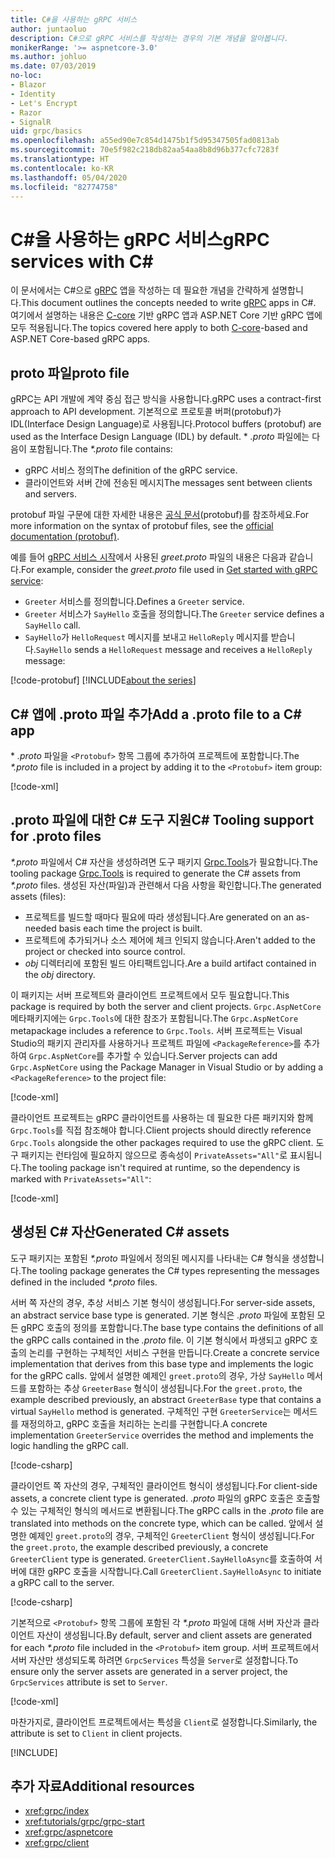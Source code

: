 ```yaml
---
title: C#을 사용하는 gRPC 서비스
author: juntaoluo
description: C#으로 gRPC 서비스를 작성하는 경우의 기본 개념을 알아봅니다.
monikerRange: '>= aspnetcore-3.0'
ms.author: johluo
ms.date: 07/03/2019
no-loc:
- Blazor
- Identity
- Let's Encrypt
- Razor
- SignalR
uid: grpc/basics
ms.openlocfilehash: a55ed90e7c854d1475b1f5d95347505fad0813ab
ms.sourcegitcommit: 70e5f982c218db82aa54aa8b8d96b377cfc7283f
ms.translationtype: HT
ms.contentlocale: ko-KR
ms.lasthandoff: 05/04/2020
ms.locfileid: "82774758"
---
```

# <a name="grpc-services-with-c"></a><span data-ttu-id="d3b68-103">C\#을 사용하는 gRPC 서비스</span><span class="sxs-lookup"><span data-stu-id="d3b68-103">gRPC services with C\#</span></span>

<span data-ttu-id="d3b68-104">이 문서에서는 C#으로 [gRPC](https://grpc.io/docs/guides/) 앱을 작성하는 데 필요한 개념을 간략하게 설명합니다.</span><span class="sxs-lookup"><span data-stu-id="d3b68-104">This document outlines the concepts needed to write [gRPC](https://grpc.io/docs/guides/) apps in C#.</span></span> <span data-ttu-id="d3b68-105">여기에서 설명하는 내용은 [C-core](https://grpc.io/blog/grpc-stacks) 기반 gRPC 앱과 ASP.NET Core 기반 gRPC 앱에 모두 적용됩니다.</span><span class="sxs-lookup"><span data-stu-id="d3b68-105">The topics covered here apply to both [C-core](https://grpc.io/blog/grpc-stacks)-based and ASP.NET Core-based gRPC apps.</span></span>

## <a name="proto-file"></a><span data-ttu-id="d3b68-106">proto 파일</span><span class="sxs-lookup"><span data-stu-id="d3b68-106">proto file</span></span>

<span data-ttu-id="d3b68-107">gRPC는 API 개발에 계약 중심 접근 방식을 사용합니다.</span><span class="sxs-lookup"><span data-stu-id="d3b68-107">gRPC uses a contract-first approach to API development.</span></span> <span data-ttu-id="d3b68-108">기본적으로 프로토콜 버퍼(protobuf)가 IDL(Interface Design Language)로 사용됩니다.</span><span class="sxs-lookup"><span data-stu-id="d3b68-108">Protocol buffers (protobuf) are used as the Interface Design Language (IDL) by default.</span></span> <span data-ttu-id="d3b68-109">\* *.proto* 파일에는 다음이 포함됩니다.</span><span class="sxs-lookup"><span data-stu-id="d3b68-109">The *\*.proto* file contains:</span></span>

* <span data-ttu-id="d3b68-110">gRPC 서비스 정의</span><span class="sxs-lookup"><span data-stu-id="d3b68-110">The definition of the gRPC service.</span></span>
* <span data-ttu-id="d3b68-111">클라이언트와 서버 간에 전송된 메시지</span><span class="sxs-lookup"><span data-stu-id="d3b68-111">The messages sent between clients and servers.</span></span>

<span data-ttu-id="d3b68-112">protobuf 파일 구문에 대한 자세한 내용은 [공식 문서](https://developers.google.com/protocol-buffers/docs/proto3)(protobuf)를 참조하세요.</span><span class="sxs-lookup"><span data-stu-id="d3b68-112">For more information on the syntax of protobuf files, see the [official documentation (protobuf)](https://developers.google.com/protocol-buffers/docs/proto3).</span></span>

<span data-ttu-id="d3b68-113">예를 들어 [gRPC 서비스 시작](xref:tutorials/grpc/grpc-start)에서 사용된 *greet.proto* 파일의 내용은 다음과 같습니다.</span><span class="sxs-lookup"><span data-stu-id="d3b68-113">For example, consider the *greet.proto* file used in [Get started with gRPC service](xref:tutorials/grpc/grpc-start):</span></span>

* <span data-ttu-id="d3b68-114">`Greeter` 서비스를 정의합니다.</span><span class="sxs-lookup"><span data-stu-id="d3b68-114">Defines a `Greeter` service.</span></span>
* <span data-ttu-id="d3b68-115">`Greeter` 서비스가 `SayHello` 호출을 정의합니다.</span><span class="sxs-lookup"><span data-stu-id="d3b68-115">The `Greeter` service defines a `SayHello` call.</span></span>
* <span data-ttu-id="d3b68-116">`SayHello`가 `HelloRequest` 메시지를 보내고 `HelloReply` 메시지를 받습니다.</span><span class="sxs-lookup"><span data-stu-id="d3b68-116">`SayHello` sends a `HelloRequest` message and receives a `HelloReply` message:</span></span>

[!code-protobuf[](~/tutorials/grpc/grpc-start/sample/GrpcGreeter/Protos/greet.proto)]
[!INCLUDE[about the series](~/includes/code-comments-loc.md)]

## <a name="add-a-proto-file-to-a-c-app"></a><span data-ttu-id="d3b68-117">C\# 앱에 .proto 파일 추가</span><span class="sxs-lookup"><span data-stu-id="d3b68-117">Add a .proto file to a C\# app</span></span>

<span data-ttu-id="d3b68-118">\* *.proto* 파일을 `<Protobuf>` 항목 그룹에 추가하여 프로젝트에 포함합니다.</span><span class="sxs-lookup"><span data-stu-id="d3b68-118">The *\*.proto* file is included in a project by adding it to the `<Protobuf>` item group:</span></span>

[!code-xml[](~/tutorials/grpc/grpc-start/sample/GrpcGreeter/GrpcGreeter.csproj?highlight=2&range=7-9)]

## <a name="c-tooling-support-for-proto-files"></a><span data-ttu-id="d3b68-119">.proto 파일에 대한 C# 도구 지원</span><span class="sxs-lookup"><span data-stu-id="d3b68-119">C# Tooling support for .proto files</span></span>

<span data-ttu-id="d3b68-120">*\*.proto* 파일에서 C# 자산을 생성하려면 도구 패키지 [Grpc.Tools](https://www.nuget.org/packages/Grpc.Tools/)가 필요합니다.</span><span class="sxs-lookup"><span data-stu-id="d3b68-120">The tooling package [Grpc.Tools](https://www.nuget.org/packages/Grpc.Tools/) is required to generate the C# assets from *\*.proto* files.</span></span> <span data-ttu-id="d3b68-121">생성된 자산(파일)과 관련해서 다음 사항을 확인합니다.</span><span class="sxs-lookup"><span data-stu-id="d3b68-121">The generated assets (files):</span></span>

* <span data-ttu-id="d3b68-122">프로젝트를 빌드할 때마다 필요에 따라 생성됩니다.</span><span class="sxs-lookup"><span data-stu-id="d3b68-122">Are generated on an as-needed basis each time the project is built.</span></span>
* <span data-ttu-id="d3b68-123">프로젝트에 추가되거나 소스 제어에 체크 인되지 않습니다.</span><span class="sxs-lookup"><span data-stu-id="d3b68-123">Aren't added to the project or checked into source control.</span></span>
* <span data-ttu-id="d3b68-124">*obj* 디렉터리에 포함된 빌드 아티팩트입니다.</span><span class="sxs-lookup"><span data-stu-id="d3b68-124">Are a build artifact contained in the *obj* directory.</span></span>

<span data-ttu-id="d3b68-125">이 패키지는 서버 프로젝트와 클라이언트 프로젝트에서 모두 필요합니다.</span><span class="sxs-lookup"><span data-stu-id="d3b68-125">This package is required by both the server and client projects.</span></span> <span data-ttu-id="d3b68-126">`Grpc.AspNetCore` 메타패키지에는 `Grpc.Tools`에 대한 참조가 포함됩니다.</span><span class="sxs-lookup"><span data-stu-id="d3b68-126">The `Grpc.AspNetCore` metapackage includes a reference to `Grpc.Tools`.</span></span> <span data-ttu-id="d3b68-127">서버 프로젝트는 Visual Studio의 패키지 관리자를 사용하거나 프로젝트 파일에 `<PackageReference>`를 추가하여 `Grpc.AspNetCore`를 추가할 수 있습니다.</span><span class="sxs-lookup"><span data-stu-id="d3b68-127">Server projects can add `Grpc.AspNetCore` using the Package Manager in Visual Studio or by adding a `<PackageReference>` to the project file:</span></span>

[!code-xml[](~/tutorials/grpc/grpc-start/sample/GrpcGreeter/GrpcGreeter.csproj?highlight=1&range=12)]

<span data-ttu-id="d3b68-128">클라이언트 프로젝트는 gRPC 클라이언트를 사용하는 데 필요한 다른 패키지와 함께 `Grpc.Tools`를 직접 참조해야 합니다.</span><span class="sxs-lookup"><span data-stu-id="d3b68-128">Client projects should directly reference `Grpc.Tools` alongside the other packages required to use the gRPC client.</span></span> <span data-ttu-id="d3b68-129">도구 패키지는 런타임에 필요하지 않으므로 종속성이 `PrivateAssets="All"`로 표시됩니다.</span><span class="sxs-lookup"><span data-stu-id="d3b68-129">The tooling package isn't required at runtime, so the dependency is marked with `PrivateAssets="All"`:</span></span>

[!code-xml[](~/tutorials/grpc/grpc-start/sample/GrpcGreeterClient/GrpcGreeterClient.csproj?highlight=3&range=9-11)]

## <a name="generated-c-assets"></a><span data-ttu-id="d3b68-130">생성된 C# 자산</span><span class="sxs-lookup"><span data-stu-id="d3b68-130">Generated C# assets</span></span>

<span data-ttu-id="d3b68-131">도구 패키지는 포함된 *\*.proto* 파일에서 정의된 메시지를 나타내는 C# 형식을 생성합니다.</span><span class="sxs-lookup"><span data-stu-id="d3b68-131">The tooling package generates the C# types representing the messages defined in the included *\*.proto* files.</span></span>

<span data-ttu-id="d3b68-132">서버 쪽 자산의 경우, 추상 서비스 기본 형식이 생성됩니다.</span><span class="sxs-lookup"><span data-stu-id="d3b68-132">For server-side assets, an abstract service base type is generated.</span></span> <span data-ttu-id="d3b68-133">기본 형식은 *.proto* 파일에 포함된 모든 gRPC 호출의 정의를 포함합니다.</span><span class="sxs-lookup"><span data-stu-id="d3b68-133">The base type contains the definitions of all the gRPC calls contained in the *.proto* file.</span></span> <span data-ttu-id="d3b68-134">이 기본 형식에서 파생되고 gRPC 호출의 논리를 구현하는 구체적인 서비스 구현을 만듭니다.</span><span class="sxs-lookup"><span data-stu-id="d3b68-134">Create a concrete service implementation that derives from this base type and implements the logic for the gRPC calls.</span></span> <span data-ttu-id="d3b68-135">앞에서 설명한 예제인 `greet.proto`의 경우, 가상 `SayHello` 메서드를 포함하는 추상 `GreeterBase` 형식이 생성됩니다.</span><span class="sxs-lookup"><span data-stu-id="d3b68-135">For the `greet.proto`, the example described previously, an abstract `GreeterBase` type that contains a virtual `SayHello` method is generated.</span></span> <span data-ttu-id="d3b68-136">구체적인 구현 `GreeterService`는 메서드를 재정의하고, gRPC 호출을 처리하는 논리를 구현합니다.</span><span class="sxs-lookup"><span data-stu-id="d3b68-136">A concrete implementation `GreeterService` overrides the method and implements the logic handling the gRPC call.</span></span>

[!code-csharp[](~/tutorials/grpc/grpc-start/sample/GrpcGreeter/Services/GreeterService.cs?name=snippet)]

<span data-ttu-id="d3b68-137">클라이언트 쪽 자산의 경우, 구체적인 클라이언트 형식이 생성됩니다.</span><span class="sxs-lookup"><span data-stu-id="d3b68-137">For client-side assets, a concrete client type is generated.</span></span> <span data-ttu-id="d3b68-138">*.proto* 파일의 gRPC 호출은 호출할 수 있는 구체적인 형식의 메서드로 변환됩니다.</span><span class="sxs-lookup"><span data-stu-id="d3b68-138">The gRPC calls in the *.proto* file are translated into methods on the concrete type, which can be called.</span></span> <span data-ttu-id="d3b68-139">앞에서 설명한 예제인 `greet.proto`의 경우, 구체적인 `GreeterClient` 형식이 생성됩니다.</span><span class="sxs-lookup"><span data-stu-id="d3b68-139">For the `greet.proto`, the example described previously, a concrete `GreeterClient` type is generated.</span></span> <span data-ttu-id="d3b68-140">`GreeterClient.SayHelloAsync`를 호출하여 서버에 대한 gRPC 호출을 시작합니다.</span><span class="sxs-lookup"><span data-stu-id="d3b68-140">Call `GreeterClient.SayHelloAsync` to initiate a gRPC call to the server.</span></span>

[!code-csharp[](~/tutorials/grpc/grpc-start/sample/GrpcGreeterClient/Program.cs?name=snippet)]

<span data-ttu-id="d3b68-141">기본적으로 `<Protobuf>` 항목 그룹에 포함된 각 *\*.proto* 파일에 대해 서버 자산과 클라이언트 자산이 생성됩니다.</span><span class="sxs-lookup"><span data-stu-id="d3b68-141">By default, server and client assets are generated for each *\*.proto* file included in the `<Protobuf>` item group.</span></span> <span data-ttu-id="d3b68-142">서버 프로젝트에서 서버 자산만 생성되도록 하려면 `GrpcServices` 특성을 `Server`로 설정합니다.</span><span class="sxs-lookup"><span data-stu-id="d3b68-142">To ensure only the server assets are generated in a server project, the `GrpcServices` attribute is set to `Server`.</span></span>

[!code-xml[](~/tutorials/grpc/grpc-start/sample/GrpcGreeter/GrpcGreeter.csproj?highlight=2&range=7-9)]

<span data-ttu-id="d3b68-143">마찬가지로, 클라이언트 프로젝트에서는 특성을 `Client`로 설정합니다.</span><span class="sxs-lookup"><span data-stu-id="d3b68-143">Similarly, the attribute is set to `Client` in client projects.</span></span>

[!INCLUDE[](~/includes/gRPCazure.md)]

## <a name="additional-resources"></a><span data-ttu-id="d3b68-144">추가 자료</span><span class="sxs-lookup"><span data-stu-id="d3b68-144">Additional resources</span></span>

* <xref:grpc/index>
* <xref:tutorials/grpc/grpc-start>
* <xref:grpc/aspnetcore>
* <xref:grpc/client>
